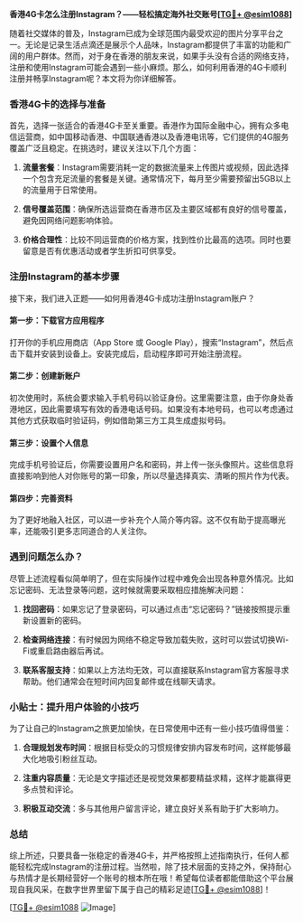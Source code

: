 **香港4G卡怎么注册Instagram？——轻松搞定海外社交账号[[TG💪+ @esim1088](https://t.me/s/esim1088)]**

随着社交媒体的普及，Instagram已成为全球范围内最受欢迎的图片分享平台之一。无论是记录生活点滴还是展示个人品味，Instagram都提供了丰富的功能和广阔的用户群体。然而，对于身在香港的朋友来说，如果手头没有合适的网络支持，注册和使用Instagram可能会遇到一些小麻烦。那么，如何利用香港的4G卡顺利注册并畅享Instagram呢？本文将为你详细解答。

### 香港4G卡的选择与准备

首先，选择一张适合的香港4G卡至关重要。香港作为国际金融中心，拥有众多电信运营商，如中国移动香港、中国联通香港以及香港电讯等，它们提供的4G服务覆盖广泛且稳定。在挑选时，建议关注以下几个方面：

1. **流量套餐**：Instagram需要消耗一定的数据流量来上传图片或视频，因此选择一个包含充足流量的套餐是关键。通常情况下，每月至少需要预留出5GB以上的流量用于日常使用。
   
2. **信号覆盖范围**：确保所选运营商在香港市区及主要区域都有良好的信号覆盖，避免因网络问题影响体验。

3. **价格合理性**：比较不同运营商的价格方案，找到性价比最高的选项。同时也要留意是否有优惠活动或者学生折扣可供享受。

### 注册Instagram的基本步骤

接下来，我们进入正题——如何用香港4G卡成功注册Instagram账户？

#### 第一步：下载官方应用程序
打开你的手机应用商店（App Store 或 Google Play），搜索“Instagram”，然后点击下载并安装到设备上。安装完成后，启动程序即可开始注册流程。

#### 第二步：创建新账户
初次使用时，系统会要求输入手机号码以验证身份。这里需要注意，由于你身处香港地区，因此需要填写有效的香港电话号码。如果没有本地号码，也可以考虑通过其他方式获取临时验证码，例如借助第三方工具生成虚拟号码。

#### 第三步：设置个人信息
完成手机号验证后，你需要设置用户名和密码，并上传一张头像照片。这些信息将直接影响到他人对你账号的第一印象，所以尽量选择真实、清晰的照片作为代表。

#### 第四步：完善资料
为了更好地融入社区，可以进一步补充个人简介等内容。这不仅有助于提高曝光率，还能吸引更多志同道合的人关注你。

### 遇到问题怎么办？

尽管上述流程看似简单明了，但在实际操作过程中难免会出现各种意外情况。比如忘记密码、无法登录等问题，这时候就需要采取相应措施解决问题：

1. **找回密码**：如果忘记了登录密码，可以通过点击“忘记密码？”链接按照提示重新设置新的密码。
   
2. **检查网络连接**：有时候因为网络不稳定导致加载失败，这时可以尝试切换Wi-Fi或重启路由器后再试。

3. **联系客服支持**：如果以上方法均无效，可以直接联系Instagram官方客服寻求帮助。他们通常会在短时间内回复邮件或在线聊天请求。

### 小贴士：提升用户体验的小技巧

为了让自己的Instagram之旅更加愉快，在日常使用中还有一些小技巧值得借鉴：

1. **合理规划发布时间**：根据目标受众的习惯规律安排内容发布时间，这样能够最大化地吸引粉丝互动。
   
2. **注重内容质量**：无论是文字描述还是视觉效果都要精益求精，这样才能赢得更多点赞和评论。
   
3. **积极互动交流**：多与其他用户留言评论，建立良好关系有助于扩大影响力。

### 总结

综上所述，只要具备一张稳定的香港4G卡，并严格按照上述指南执行，任何人都能轻松完成Instagram的注册过程。当然啦，除了技术层面的支持之外，保持耐心与热情才是长期经营好一个账号的根本所在哦！希望每位读者都能借助这个平台展现自我风采，在数字世界里留下属于自己的精彩足迹[[TG💪+ @esim1088](https://t.me/s/esim1088)]！

[[TG💪+ @esim1088](https://t.me/s/esim1088) ![Image](https://i.postimg.cc/4NQfJmqS/Snipaste-2025-05-13-00-14-12.png)]